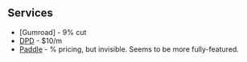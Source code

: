 ## Services

- [Gumroad] - 9% cut
- [DPD](https://getdpd.com/) - $10/m
- [Paddle](https://paddle.com/pricing/) - % pricing, but invisible. Seems to be more fully-featured.
